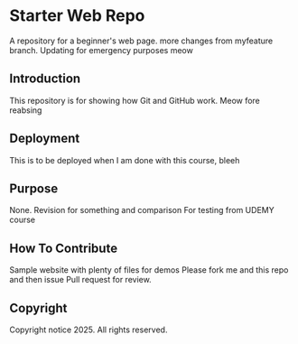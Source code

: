 # Starter Web Repo
A repository for a beginner's web page. more changes from myfeature branch. Updating for emergency purposes meow

## Introduction
This repository is for showing how Git and GitHub work. Meow fore reabsing

## Deployment
This is to be deployed when I am done with this course, bleeh

## Purpose
None. Revision for something and comparison
For testing from UDEMY course

## How To Contribute
Sample website with plenty of files for demos
Please fork me and this repo and then issue Pull request for review.
## Copyright
Copyright notice 2025. All rights reserved.
